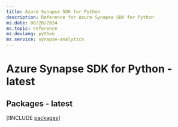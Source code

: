 ```yaml
---
title: Azure Synapse SDK for Python
description: Reference for Azure Synapse SDK for Python
ms.date: 08/28/2024
ms.topic: reference
ms.devlang: python
ms.service: synapse-analytics
---
```

# Azure Synapse SDK for Python - latest
## Packages - latest
[!INCLUDE [packages](synapse-index.md)]